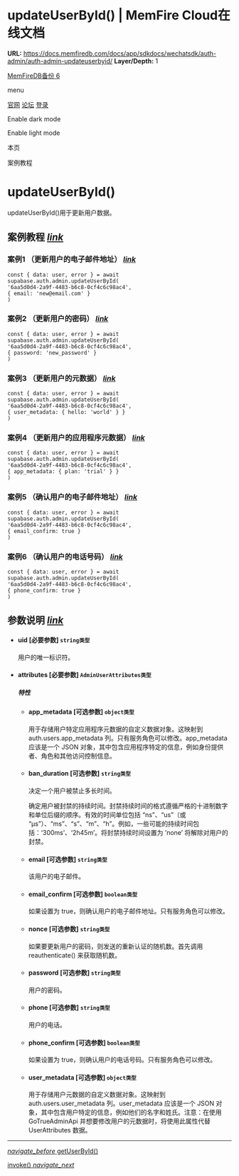 # updateUserById() | MemFire Cloud在线文档

**URL:** https://docs.memfiredb.com/docs/app/sdkdocs/wechatsdk/auth-admin/auth-admin-updateuserbyid/
**Layer/Depth:** 1

[MemFireDB备份 6](/)

menu

[官网](https://memfiredb.com/)
[论坛](https://community.memfiredb.com/)
[登录](https://cloud.memfiredb.com/auth/login)

Enable dark mode

Enable light mode

本页

案例教程

# updateUserById()

updateUserById()用于更新用户数据。

## 案例教程 [*link*](#%e6%a1%88%e4%be%8b%e6%95%99%e7%a8%8b)

### 案例1 （更新用户的电子邮件地址） [*link*](#%e6%a1%88%e4%be%8b1-%e6%9b%b4%e6%96%b0%e7%94%a8%e6%88%b7%e7%9a%84%e7%94%b5%e5%ad%90%e9%82%ae%e4%bb%b6%e5%9c%b0%e5%9d%80)

```
const { data: user, error } = await supabase.auth.admin.updateUserById(
'6aa5d0d4-2a9f-4483-b6c8-0cf4c6c98ac4',
{ email: 'new@email.com' }
)
```

### 案例2 （更新用户的密码） [*link*](#%e6%a1%88%e4%be%8b2-%e6%9b%b4%e6%96%b0%e7%94%a8%e6%88%b7%e7%9a%84%e5%af%86%e7%a0%81)

```
const { data: user, error } = await supabase.auth.admin.updateUserById(
'6aa5d0d4-2a9f-4483-b6c8-0cf4c6c98ac4',
{ password: 'new_password' }
)
```

### 案例3 （更新用户的元数据） [*link*](#%e6%a1%88%e4%be%8b3-%e6%9b%b4%e6%96%b0%e7%94%a8%e6%88%b7%e7%9a%84%e5%85%83%e6%95%b0%e6%8d%ae)

```
const { data: user, error } = await supabase.auth.admin.updateUserById(
'6aa5d0d4-2a9f-4483-b6c8-0cf4c6c98ac4',
{ user_metadata: { hello: 'world' } }
)
```

### 案例4 （更新用户的应用程序元数据） [*link*](#%e6%a1%88%e4%be%8b4-%e6%9b%b4%e6%96%b0%e7%94%a8%e6%88%b7%e7%9a%84%e5%ba%94%e7%94%a8%e7%a8%8b%e5%ba%8f%e5%85%83%e6%95%b0%e6%8d%ae)

```
const { data: user, error } = await supabase.auth.admin.updateUserById(
'6aa5d0d4-2a9f-4483-b6c8-0cf4c6c98ac4',
{ app_metadata: { plan: 'trial' } }
)
```

### 案例5 （确认用户的电子邮件地址） [*link*](#%e6%a1%88%e4%be%8b5-%e7%a1%ae%e8%ae%a4%e7%94%a8%e6%88%b7%e7%9a%84%e7%94%b5%e5%ad%90%e9%82%ae%e4%bb%b6%e5%9c%b0%e5%9d%80)

```
const { data: user, error } = await supabase.auth.admin.updateUserById(
'6aa5d0d4-2a9f-4483-b6c8-0cf4c6c98ac4',
{ email_confirm: true }
)
```

### 案例6 （确认用户的电话号码） [*link*](#%e6%a1%88%e4%be%8b6-%e7%a1%ae%e8%ae%a4%e7%94%a8%e6%88%b7%e7%9a%84%e7%94%b5%e8%af%9d%e5%8f%b7%e7%a0%81)

```
const { data: user, error } = await supabase.auth.admin.updateUserById(
'6aa5d0d4-2a9f-4483-b6c8-0cf4c6c98ac4',
{ phone_confirm: true }
)
```

## 参数说明 [*link*](#%e5%8f%82%e6%95%b0%e8%af%b4%e6%98%8e)

* #### uid [必要参数] `string类型`

  用户的唯一标识符。
* #### attributes [必要参数] `AdminUserAttributes类型`

  ##### 特性

  + #### app\_metadata [可选参数] `object类型`

    用于存储用户特定应用程序元数据的自定义数据对象。这映射到 auth.users.app\_metadata 列。只有服务角色可以修改。app\_metadata 应该是一个 JSON 对象，其中包含应用程序特定的信息，例如身份提供者、角色和其他访问控制信息。
  + #### ban\_duration [可选参数] `string类型`

    决定一个用户被禁止多长时间。

    确定用户被封禁的持续时间。封禁持续时间的格式遵循严格的十进制数字和单位后缀的顺序。有效的时间单位包括 “ns”、“us”（或 “µs”）、“ms”、“s”、“m”、“h”。例如，一些可能的持续时间包括：‘300ms’、‘2h45m’。将封禁持续时间设置为 ’none’ 将解除对用户的封禁。
  + #### email [可选参数] `string类型`

    该用户的电子邮件。
  + #### email\_confirm [可选参数] `boolean类型`

    如果设置为 true，则确认用户的电子邮件地址。只有服务角色可以修改。
  + #### nonce [可选参数] `string类型`

    如果要更新用户的密码，则发送的重新认证的随机数。首先调用 reauthenticate() 来获取随机数。
  + #### password [可选参数] `string类型`

    用户的密码。
  + #### phone [可选参数] `string类型`

    用户的电话。
  + #### phone\_confirm [可选参数] `boolean类型`

    如果设置为 true，则确认用户的电话号码。只有服务角色可以修改。
  + #### user\_metadata [可选参数] `object类型`

    用于存储用户元数据的自定义数据对象。这映射到 auth.users.user\_metadata 列。user\_metadata 应该是一个 JSON 对象，其中包含用户特定的信息，例如他们的名字和姓氏。注意：在使用 GoTrueAdminApi 并想要修改用户的元数据时，将使用此属性代替 UserAttributes 数据。

---

[*navigate\_before* getUserById()](/docs/app/sdkdocs/wechatsdk/auth-admin/auth-admin-getuserbyid/)

[invoke() *navigate\_next*](/docs/app/sdkdocs/wechatsdk/function/invoke/)